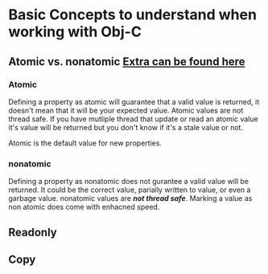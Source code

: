 # Basic Concepts to understand when working with Obj-C


## Atomic vs. nonatomic [Extra can be found here](https://medium.com/@YogevSitton/atomic-vs-non-atomic-properties-crash-course-d11c23f4366c)

### Atomic 
Defining a property as atomic will guarantee that a valid value is returned, it doesn't mean that it will be your expected value. Atomic values are not thread safe. If you have mutliple thread that update or read an atomic value it's value will be returned but you don't know if it's a stale value or not. 

Atomic is the default value for new properties.

### nonatomic
Defining a property as nonatomic does not gurantee a valid value will be returned. It could be the correct value, parially written to value, or even a garbage value. nonatomic values are ***not thread safe***. Marking a value as non atomic does come with enhacned speed. 

## Readonly

## Copy 
